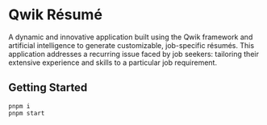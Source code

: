 # Qwik Résumé
A dynamic and innovative application built using the Qwik framework and artificial intelligence to generate
customizable, job-specific résumés. This application addresses a recurring issue faced by job seekers: tailoring their
extensive experience and skills to a particular job requirement.

## Getting Started

```shell
pnpm i
pnpm start
```

